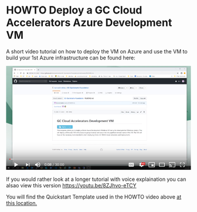 # HOWTO Deploy a GC Cloud Accelerators Azure Development VM

A short video tutorial on how to deploy the VM on Azure and use the VM to build your 1st Azure infrastructure can be found here: 

[![HOWTO deploy the GC Accelerator VM and use it](resources/youtube-screen.png)](https://youtu.be/JmrBD6rDy20 "HOWTO deploy the GC Accelerator VM in Azure")

If you would rather look at a longer tutorial with voice explaination you can alsao view this version https://youtu.be/8ZJhvo-eTCY

You will find the Quickstart Template used in the HOWTO video above [at this location.](../../Quickstarts/DevelopmentVM)
